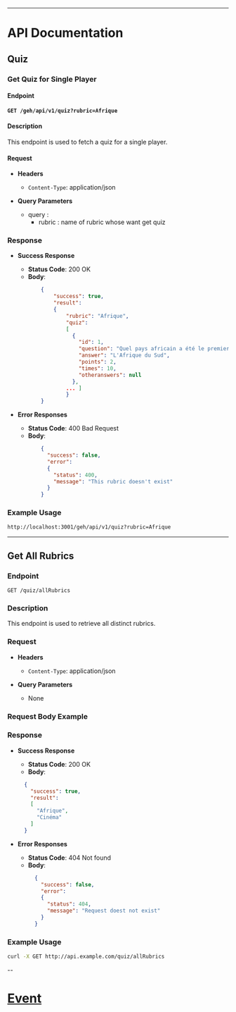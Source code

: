 
---

# API Documentation

## Quiz
### Get Quiz for Single Player

#### Endpoint
**`GET /geh/api/v1/quiz?rubric=Afrique`**

#### Description
This endpoint is used to fetch a quiz for a single player.

#### Request
- **Headers**
  - `Content-Type`: application/json
  
- **Query Parameters**
  - query :
    - rubric : name of rubric whose want get quiz

### Response
- **Success Response**
  - **Status Code**: 200 OK
  - **Body**:
    ```json
        {
            "success": true,
            "result": 
            {
                "rubric": "Afrique",
                "quiz": 
                [
                  {
                    "id": 1,
                    "question": "Quel pays africain a été le premier à envoyer une sonde spatiale sur la lune en 2019, marquant ainsi une avancée significative dans l'exploration spatiale du continent ?",
                    "answer": "L'Afrique du Sud",
                    "points": 2,
                    "times": 10,
                    "otheranswers": null
                  }, 
                ... ]
                }
        }
    ```

- **Error Responses**

  - **Status Code**: 400 Bad Request
  - **Body**:
    ```json
        {
          "success": false,
          "error": 
          {
            "status": 400,
            "message": "This rubric doesn't exist"
          }
        }
    ```

### Example Usage

```bash
http://localhost:3001/geh/api/v1/quiz?rubric=Afrique
```

---

## Get All Rubrics

### Endpoint

`GET /quiz/allRubrics`

### Description

This endpoint is used to retrieve all distinct rubrics.

### Request

- **Headers**
  - `Content-Type`: application/json

- **Query Parameters**
  - None

### Request Body Example



### Response

- **Success Response**

  - **Status Code**: 200 OK
  - **Body**:
  ```json
    {
      "success": true,
      "result": 
      [
        "Afrique",
        "Cinéma"
      ]
    }
  ```

- **Error Responses**

  - **Status Code**: 404 Not found
  - **Body**:
    ```json
      {
        "success": false,
        "error": 
        {
          "status": 404,
          "message": "Request doest not exist"
        }
      }
    ```

### Example Usage

```bash
curl -X GET http://api.example.com/quiz/allRubrics
```

--

# [Event](./readme.event.md)


